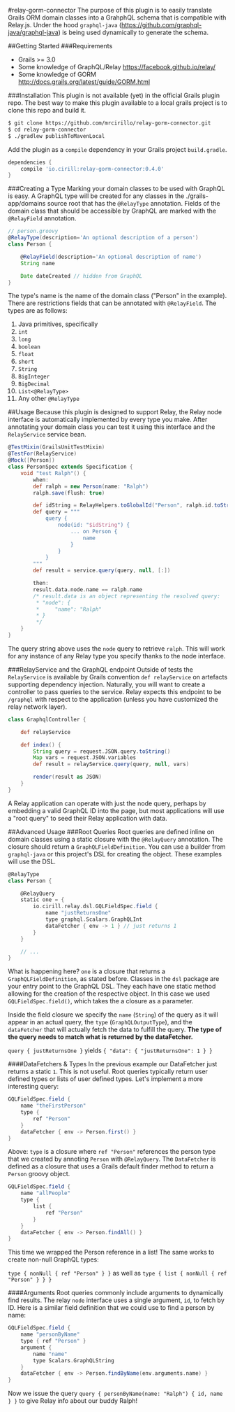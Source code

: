 #relay-gorm-connector
The purpose of this plugin is to easily translate Grails ORM domain classes into a GrahphQL schema that is compatible
with Relay.js. Under the hood `graphql-java` (https://github.com/graphql-java/graphql-java) is being used dynamically
to generate the schema.

##Getting Started
###Requirements
* Grails >= 3.0
* Some knowledge of GraphQL/Relay https://facebook.github.io/relay/
* Some knowledge of GORM http://docs.grails.org/latest/guide/GORM.html

###Installation
This plugin is not available (yet) in the official Grails plugin repo. The best way to make this plugin available to
a local grails project is to clone this repo and build it.

```bash
$ git clone https://github.com/mrcirillo/relay-gorm-connector.git
$ cd relay-gorm-connector
$ ./gradlew publishToMavenLocal
```

Add the plugin as a `compile` dependency in your Grails project `build.gradle`.

```groovy
dependencies {
    compile 'io.cirill:relay-gorm-connector:0.4.0'
}
```

###Creating a Type
Marking your domain classes to be used with GraphQL is easy. A GraphQL type will be created for any classes in the
./grails-app/domains source root that has the `@RelayType` annotation. Fields of the domain class that should be
accessible by GraphQL are marked with the `@RelayField` annotation.

```groovy
// person.groovy
@RelayType(description='An optional description of a person')
class Person {

    @RelayField(description='An optional description of name')
    String name

    Date dateCreated // hidden from GraphQL
}
```

The type's name is the name of the domain class ("Person" in the example). There are restrictions fields that can be
annotated with `@RelayField`. The types are as follows:

1. Java primitives, specifically
  1. `int`
  2. `long`
  3. `boolean`
  4. `float`
  5. `short`
2. `String`
3. `BigInteger`
4. `BigDecimal`
5. `List<@RelayType>`
6. Any other `@RelayType`

##Usage
Because this plugin is designed to support Relay, the Relay node interface is automatically implemented by every type
you make. After annotating your domain class you can test it using this interface and the `RelayService` service bean.

```groovy
@TestMixin(GrailsUnitTestMixin)
@TestFor(RelayService)
@Mock([Person])
class PersonSpec extends Specification {
    void "test Ralph"() {
	    when:
	    def ralph = new Person(name: "Ralph")
	    ralph.save(flush: true)

	    def idString = RelayHelpers.toGlobalId("Person", ralph.id.toString())
	    def query = """
	        query {
	            node(id: "$idString") {
	                ... on Person {
	                    name
	                }
	            }
	        }
	    """
	    def result = service.query(query, null, [:])

        then:
        result.data.node.name == ralph.name
        /* result.data is an object representing the resolved query:
         * "node": {
         *     "name": "Ralph"
         * }
         */
    }
}
```
The query string above uses the `node` query to retrieve `ralph`. This will work for any instance of any Relay type you
specify thanks to the node interface.

###RelayService and the GraphQL endpoint
Outside of tests the `RelayService` is available by Grails convention `def relayService` on artefacts supporting
dependency injection. Naturally, you will want to create a controller to pass queries to the service. Relay expects
this endpoint to be `/graphql` with respect to the application (unless you have customized the relay network layer).

```groovy
class GraphqlController {

    def relayService

    def index() {
        String query = request.JSON.query.toString()
	    Map vars = request.JSON.variables
	    def result = relayService.query(query, null, vars)

	    render(result as JSON)
    }
}
```

A Relay application can operate with just the node query, perhaps by embedding a valid GraphQL ID into the page, but
most applications will use a "root query" to seed their Relay application with data.

##Advanced Usage
###Root Queries
Root queries are defined inline on domain classes using a static closure with the `@RelayQuery` annotation. The closure
should return a `GraphQLFieldDefinition`. You can use a builder from `graphql-java` or this project's DSL for
creating the object. These examples will use the DSL.

```groovy
@RelayType
class Person {

    @RelayQuery
    static one = {
        io.cirill.relay.dsl.GQLFieldSpec.field {
            name "justReturnsOne"
            type graphql.Scalars.GraphQLInt
            dataFetcher { env -> 1 } // just returns 1
        }
    }

    // ...
}
```

What is happening here? `one` is a closure that returns a `GraphQLFieldDefinition`, as stated before. Classes in the
`dsl` package are your entry point to the GraphQL DSL. They each have one static method allowing for the creation of
the respective object. In this case we used `GQLFieldSpec.field()`, which takes the a closure as a parameter.

Inside the field closure we specify the `name` (`String`) of the query as it will appear in an actual query, the
`type` (`GraphQLOutputType`), and the `dataFetcher` that will actually fetch the data to fulfill the query. <b>The
type of the query needs to match what is returned by the dataFetcher.</b>

`query { justReturnsOne }` yields `{ "data": { "justReturnsOne": 1 } }`

####DataFetchers & Types
In the previous example our DataFetcher just returns a static `1`. This is not useful. Root queries typically return
user defined types or lists of user defined types. Let's implement a more interesting query:

```groovy
GQLFieldSpec.field {
    name "theFirstPerson"
    type {
        ref "Person"
    }
    dataFetcher { env -> Person.first() }
}
```
Above: `type` is a closure where `ref "Person"` references the person type that we created by annoting `Person` with
`@RelayQuery`. The `DataFetcher` is defined as a closure that uses a Grails default finder method to return
a `Person` groovy object.

```groovy
GQLFieldSpec.field {
    name "allPeople"
    type {
        list {
            ref "Person"
        }
    }
    dataFetcher { env -> Person.findAll() }
}
```

This time we wrapped the Person reference in a list! The same works to create non-null GraphQL types:

`type { nonNull { ref "Person" } }` as well as `type { list { nonNull { ref "Person" } } }`

####Arguments
Root queries commonly include arguments to dynamically find results. The relay `node` interface uses a single argument,
`id`, to fetch by ID. Here is a similar field definition that we could use to find a person by name:

```groovy
GQLFieldSpec.field {
    name "personByName"
    type { ref "Person" }
    argument {
        name "name"
        type Scalars.GraphQLString
    }
    dataFetcher { env -> Person.findByName(env.arguments.name) }
}
```

Now we issue the query `query { personByName(name: "Ralph") { id, name } }` to give Relay info about our buddy Ralph!